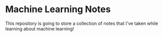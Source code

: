 # Machine Learning Notes

This repository is going to store a collection of notes that I've taken while
learning about machine learning!